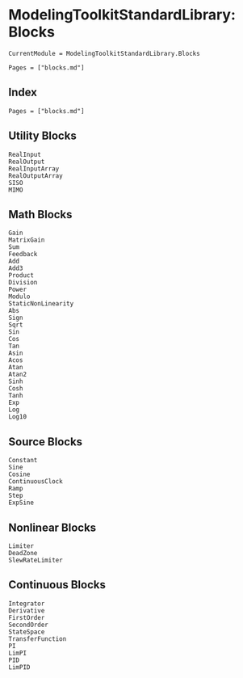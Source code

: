 # ModelingToolkitStandardLibrary: Blocks

```@meta
CurrentModule = ModelingToolkitStandardLibrary.Blocks
```

```@contents
Pages = ["blocks.md"]
```

## Index

```@index
Pages = ["blocks.md"]
```

## Utility Blocks

```@docs
RealInput
RealOutput
RealInputArray
RealOutputArray
SISO
MIMO
```

## Math Blocks

```@docs
Gain
MatrixGain
Sum
Feedback
Add
Add3
Product
Division
Power
Modulo
StaticNonLinearity
Abs
Sign
Sqrt
Sin
Cos
Tan
Asin
Acos
Atan
Atan2
Sinh
Cosh
Tanh
Exp
Log
Log10
```

## Source Blocks

```@docs
Constant
Sine
Cosine
ContinuousClock
Ramp
Step
ExpSine
```

## Nonlinear Blocks

```@docs
Limiter
DeadZone
SlewRateLimiter
```

## Continuous Blocks

```@docs
Integrator
Derivative
FirstOrder
SecondOrder
StateSpace
TransferFunction
PI
LimPI
PID
LimPID
```
